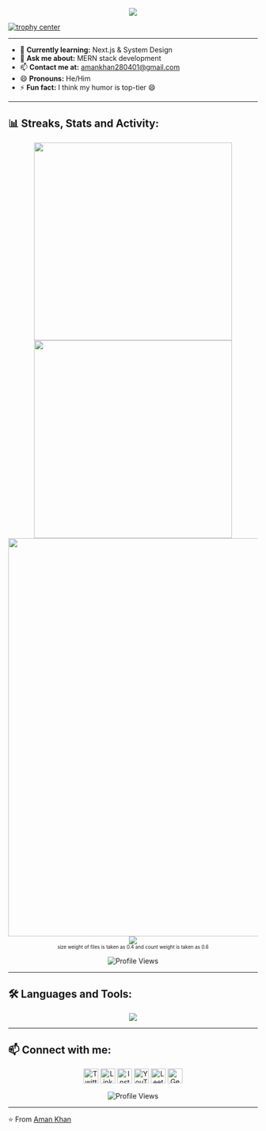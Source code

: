 <p align="center">
    <img src="https://capsule-render.vercel.app/api?type=waving&height=300&color=000000&fontColor=FF0000&text=Welcome!&fontSize=90&animation=twinkling&fontAlignY=30&desc=I'm%20Aman%20Khan%20👨‍💻&descSize=30" />
</p>

[![trophy center](https://github-profile-trophy.vercel.app/?username=amankhan-7&title=Stars,Followers,Commits,Repositories,MultipleLang,PullRequest&theme=onedark)](https://github.com/ryo-ma/github-profile-trophy)

---

- 🌱 **Currently learning:** Next.js & System Design  
- 💬 **Ask me about:** MERN stack development  
- 📫 **Contact me at:** [amankhan280401@gmail.com](mailto:amankhan280401@gmail.com)  
- 😄 **Pronouns:** He/Him  
- ⚡ **Fun fact:** I think my humor is top-tier 😄  

---

## 📊 Streaks, Stats and Activity:

<p align="center">
    <!-- Github Stats -->
    <img align="center" width="400" src="https://github-readme-stats.vercel.app/api?username=amankhan-7&hide_border=true&title_color=FFFFFF&show_icons=true&icon_color=FF0000&ring_color=FF0000&bg_color=000000&text_color=FFFFFF" />
    <!-- Streaks Stats -->
    <img align="center" width="400" src="https://streak-stats.demolab.com/?user=amankhan-7&theme=highcontrast&currStreakNum=FF0000&card_height=205&ring=FF0000&fire=FF0000&border=000000&currStreakLabel=FF0000" />
    <br/>
    <!-- Activity Graph -->
    <img width="805" src="https://github-readme-activity-graph.vercel.app/graph?username=amankhan-7&bg_color=000000&color=FF0000&line=FF0000&point=FF0000&area=true&hide_border=true" />
    <!-- Most Used Language -->
    <img align="center" src="https://github-readme-stats.vercel.app/api/top-langs/?username=amankhan-7&langs_count=12&&size_weight=0.4&count_weight=0.6&layout=pie&text_color=FFFFFF&bg_color=000000&card_width=805&hide_border=true&title_color=FF0000" /> 
    <br/>
    <sub><sup>size weight of files is taken as 0.4 and count weight is taken as 0.6</sup></sub>
    <br/>
    <p align="center">
      <img src="https://komarev.com/ghpvc/?username=amankhan-7&style=for-the-badge&color=grey" alt="Profile Views"/>
    </p>
</p>

---

## 🛠️ Languages and Tools:
<p align="center">
  <img src="https://skillicons.dev/icons?i=js,ts,react,nextjs,nodejs,express,mongodb,redux,git,github,vscode,html,css,tailwind,figma" />
</p>

---

## 📫 Connect with me:
<p align="center">
  <a href="https://twitter.com/4mankhan" target="_blank"><img src="https://raw.githubusercontent.com/rahuldkjain/github-profile-readme-generator/master/src/images/icons/Social/twitter.svg" width="30" height="30" alt="Twitter" /></a>
  <a href="https://linkedin.com/in/amankhan7" target="_blank"><img src="https://raw.githubusercontent.com/rahuldkjain/github-profile-readme-generator/master/src/images/icons/Social/linked-in-alt.svg" width="30" height="30" alt="LinkedIn" /></a>
  <a href="https://instagram.com/4man.khan" target="_blank"><img src="https://raw.githubusercontent.com/rahuldkjain/github-profile-readme-generator/master/src/images/icons/Social/instagram.svg" width="30" height="30" alt="Instagram" /></a>
  <a href="https://www.youtube.com/c/4mankhan" target="_blank"><img src="https://raw.githubusercontent.com/rahuldkjain/github-profile-readme-generator/master/src/images/icons/Social/youtube.svg" width="30" height="30" alt="YouTube" /></a>
  <a href="https://www.leetcode.com/4mankhan" target="_blank"><img src="https://raw.githubusercontent.com/rahuldkjain/github-profile-readme-generator/master/src/images/icons/Social/leet-code.svg" width="30" height="30" alt="Leetcode" /></a>
  <a href="https://auth.geeksforgeeks.org/user/amankhanv3ad" target="_blank"><img src="https://raw.githubusercontent.com/rahuldkjain/github-profile-readme-generator/master/src/images/icons/Social/geeks-for-geeks.svg" width="30" height="30" alt="GeeksforGeeks" /></a>
</p>

<p align="center">
  <img src="https://komarev.com/ghpvc/?username=amankhan-7&style=for-the-badge&color=grey" alt="Profile Views"/>
</p>

---

⭐️ From [Aman Khan](https://github.com/am)
